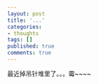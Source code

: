 ```yaml
---
layout: post
title: '...'
categories:
- thoughts
tags: []
published: true
comments: true
---
```

<p>最近掉吊针堆里了。。。霉~~~~</p>
